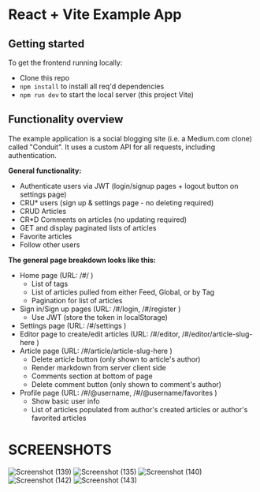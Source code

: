 # React + Vite Example App

## Getting started

To get the frontend running locally:

- Clone this repo
- `npm install` to install all req'd dependencies
- `npm run dev` to start the local server (this project Vite)



## Functionality overview

The example application is a social blogging site (i.e. a Medium.com clone) called "Conduit". It uses a custom API for all requests, including authentication.

**General functionality:**

- Authenticate users via JWT (login/signup pages + logout button on settings page)
- CRU* users (sign up & settings page - no deleting required)
- CRUD Articles
- CR*D Comments on articles (no updating required)
- GET and display paginated lists of articles
- Favorite articles
- Follow other users

**The general page breakdown looks like this:**

- Home page (URL: /#/ )
    - List of tags
    - List of articles pulled from either Feed, Global, or by Tag
    - Pagination for list of articles
- Sign in/Sign up pages (URL: /#/login, /#/register )
    - Use JWT (store the token in localStorage)
- Settings page (URL: /#/settings )
- Editor page to create/edit articles (URL: /#/editor, /#/editor/article-slug-here )
- Article page (URL: /#/article/article-slug-here )
    - Delete article button (only shown to article's author)
    - Render markdown from server client side
    - Comments section at bottom of page
    - Delete comment button (only shown to comment's author)
- Profile page (URL: /#/@username, /#/@username/favorites )
    - Show basic user info
    - List of articles populated from author's created articles or author's favorited articles

# SCREENSHOTS

![Screenshot (139)](https://github.com/user-attachments/assets/39e64ff0-fa82-40f7-92fa-99964c2231ff)
![Screenshot (135)](https://github.com/user-attachments/assets/4d36f841-06f4-45ed-b933-a62f4e534944)
![Screenshot (140)](https://github.com/user-attachments/assets/60a791e0-633e-4c84-81cd-81ff2d3d7f17)
![Screenshot (142)](https://github.com/user-attachments/assets/95f6bad3-304a-4ef4-b9c5-d0955f03f402)
![Screenshot (143)](https://github.com/user-attachments/assets/8546d1ed-b6ab-47b3-af25-fea768d2839a)


<br />
